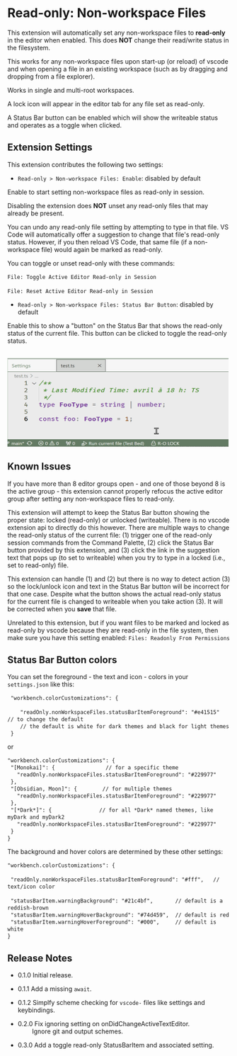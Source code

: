 # Read-only: Non-workspace Files

This extension will automatically set any non-workspace files to **read-only** in the editor when enabled.  This does **NOT** change their read/write status in the filesystem.

This works for any non-workspace files upon start-up (or reload) of vscode and when opening a file in an existing workspace (such as by dragging and dropping from a file explorer).

Works in single and multi-root workspaces.

A lock icon will appear in the editor tab for any file set as read-only.

A Status Bar button can be enabled which will show the writeable status and operates as a toggle when clicked.  

## Extension Settings

This extension contributes the following two settings:

* `Read-only > Non-workspace Files: Enable`: disabled by default

Enable to start setting non-workspace files as read-only in session.  

Disabling the extension does **NOT** unset any read-only files that may already be present.

You can undo any read-only file setting by attempting to type in that file.  VS Code will automatically offer a suggestion to change that file's read-only status.  However, if you then reload VS Code, that same file (if a non-workspace file) would again be marked as read-only.  

You can toggle or unset read-only with these commands:

```plaintext
File: Toggle Active Editor Read-only in Session

File: Reset Active Editor Read-only in Session
```

* `Read-only > Non-workspace Files: Status Bar Button`: disabled by default

Enable this to show a "button" on the Status Bar that shows the read-only status of the current file.  This button can be clicked to toggle the read-only status.

 &emsp;&emsp;&emsp;&emsp;&emsp;&emsp; <img src="https://github.com/ArturoDent/read-only-non-workspace/blob/master/images/toggleStatusBarItem.gif?raw=true" width="500" height="200" alt="shows the statusbar button and toggle state"/>  

## Known Issues

If you have more than 8 editor groups open - and one of those beyond 8 is the active group - this extension cannot properly refocus the active editor group after setting any non-workspace files to read-only.

This extension will attempt to keep the Status Bar button showing the proper state: locked (read-only) or unlocked (writeable).  There is no vscode extension api to directly do this however.  There are multiple ways to change the read-only status of the current file: (1) trigger one of the read-only session commands from the Command Palette, (2) click the Status Bar button provided by this extension, and (3) click the link in the suggestion text that pops up (to set to writeable) when you try to type in a locked (i.e., set to read-only) file.

This extension can handle (1) and (2) but there is no way to detect action (3) so the lock/unlock icon and text in the Status Bar button will be incorrect for that one case.  Despite what the button shows the actual read-only status for the current file is changed to writeable when you take action (3).  It will be corrected when you **save** that file.  

Unrelated to this extension, but if you want files to be marked and locked as read-only by vscode because they are read-only in the file system, then make sure you have this setting enabled:  `Files: Readonly From Permissions`

## Status Bar Button colors

You can set the foreground - the text and icon - colors in your `settings.json` like this:

```jsonc
 "workbench.colorCustomizations": {
    
    "readOnly.nonWorkspaceFiles.statusBarItemForeground": "#e41515"  // to change the default
    // the default is white for dark themes and black for light themes
 }
 ```

or

 ```jsonc
"workbench.colorCustomizations": {
  "[Monokai]": {                // for a specific theme
    "readOnly.nonWorkspaceFiles.statusBarItemForeground": "#229977"
  },
  "[Obsidian, Moon]": {        // for multiple themes
    "readOnly.nonWorkspaceFiles.statusBarItemForeground": "#229977"
  },
  "[*Dark*]": {               // for all *Dark* named themes, like myDark and myDark2
    "readOnly.nonWorkspaceFiles.statusBarItemForeground": "#229977"
  }
}
 ```

 The background and hover colors are determined by these other settings:

 ```jsonc
"workbench.colorCustomizations": {
    
  "readOnly.nonWorkspaceFiles.statusBarItemForeground": "#fff",   // text/icon color
  
  "statusBarItem.warningBackground": "#21c4bf",       // default is a reddish-brown
  "statusBarItem.warningHoverBackground": "#74d459",  // default is red
  "statusBarItem.warningHoverForeground": "#000",     // default is white
}
```

## Release Notes

* 0.1.0 Initial release.

* 0.1.1 Add a missing `await`.  
* 0.1.2 Simplfy scheme checking for `vscode-` files like settings and keybindings.  

* 0.2.0 Fix ignoring setting on onDidChangeActiveTextEditor.  
&emsp;&emsp; Ignore git and output schemes.

* 0.3.0 Add a toggle read-only StatusBarItem and associated setting.  
